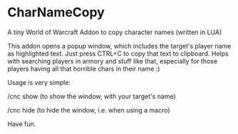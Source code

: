 # CharNameCopy
A tiny World of Warcraft Addon to copy character names (written in LUA)

This addon opens a popup window, which includes the target's player name as highlighted text. Just press CTRL+C to copy that text to clipboard. Helps with searching players in armory and stuff like that, especially for those players having all that horrible chars in their name :)

Usage is very simple:

/cnc show  (to show the window, with your target's name)

/cnc hide  (to hide the window, i.e. when using a macro)

Have fun.

